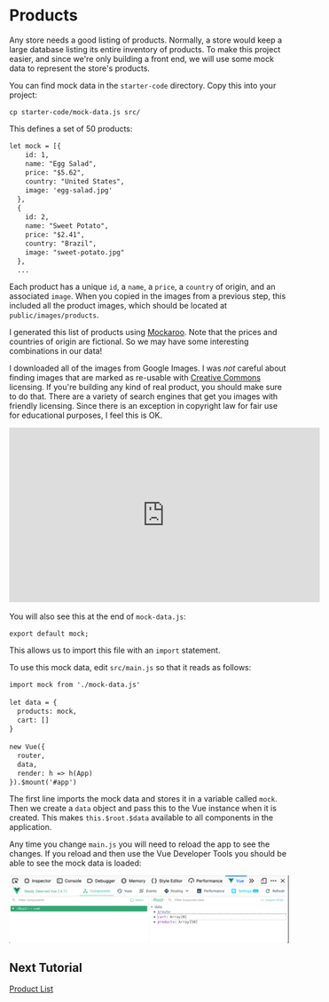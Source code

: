 # Products

Any store needs a good listing of products. Normally, a store would keep a large
database listing its entire inventory of products. To make this project easier,
and since we're only building a front end, we will use some mock data to
represent the store's products.

You can find mock data in the `starter-code` directory. Copy this into your
project:

```
cp starter-code/mock-data.js src/
```

This defines a set of 50 products:

```
let mock = [{
    id: 1,
    name: "Egg Salad",
    price: "$5.62",
    country: "United States",
    image: 'egg-salad.jpg'
  },
  {
    id: 2,
    name: "Sweet Potato",
    price: "$2.41",
    country: "Brazil",
    image: "sweet-potato.jpg"
  },
  ...
```

Each product has a unique `id`, a `name`, a `price`, a `country` of origin, and
an associated `image`. When you copied in the images from a previous step, this
included all the product images, which should be located at `public/images/products`.

I generated this list of products using [Mockaroo](https://mockaroo.com/).
Note that the prices and countries of origin are fictional. So we may have some
interesting combinations in our data!

I downloaded all of the images from Google Images. I was *not* careful about
finding images that are marked as re-usable with [Creative Commons](https://creativecommons.org/)
licensing. If you're building any kind of real product, you should make sure to
do that. There are a variety of search engines that get you images with friendly
licensing. Since there is an exception in copyright law for fair use for educational
purposes, I feel this is OK.

<iframe width="560" height="315" src="https://www.youtube.com/embed/CJn_jC4FNDo" frameborder="0" allow="accelerometer; autoplay; encrypted-media; gyroscope; picture-in-picture" allowfullscreen></iframe>

You will also see this at the end of `mock-data.js`:

```
export default mock;
```

This allows us to import this file with an `import` statement.

To use this mock data, edit `src/main.js` so that it reads as follows:

```
import mock from './mock-data.js'

let data = {
  products: mock,
  cart: []
}

new Vue({
  router,
  data,
  render: h => h(App)
}).$mount('#app')
```

The first line imports the mock data and stores it in a variable called `mock`.
Then we create a `data` object and pass this to the Vue instance when it is
created. This makes `this.$root.$data` available to all components in the application.

Any time you change `main.js` you will need to reload the app to see the changes.
If you reload and then use the Vue Developer Tools you should be able to see
the mock data is loaded:

![mock data](/screenshots/products.png)

## Next Tutorial

[Product List](/tutorials/4-Product-List.md)
